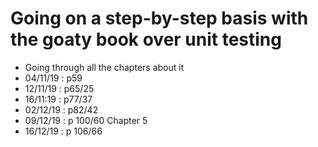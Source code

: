 # Going on a step-by-step basis with the goaty book over unit testing

- Going through all the chapters about it
- 04/11/19 : p59
- 12/11/19 : p65/25
- 16/11:19 : p77/37
- 02/12/19 : p82/42
- 09/12/19 : p 100/60 Chapter 5
- 16/12/19 : p 106/66
